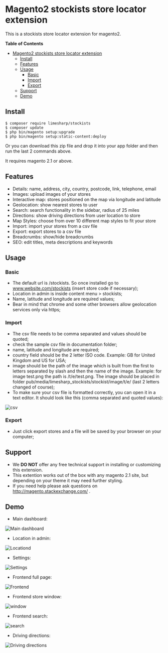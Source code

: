 # Magento2 stockists store locator extension

This is a stockists store locator extension for magento2.

**Table of Contents** 
- [Magento2 stockists store locator extension](#)
	- [Install](#install)
	- [Features](#features)
	- [Usage](#usage)
		- [Basic](#basic)
		- [Import](#import)
		- [Export](#export)
	- [Support](#support)
	- [Demo](#demo)

## Install

```
$ composer require limesharp/stockists
$ composer update
$ php bin/magento setup:upgrade 
$ php bin/magento setup:static-content:deploy
```

Or you can download this zip file and drop it into your app folder and then run the last 2 commands above.

It requires magento 2.1 or above.

## Features

* Details: name, address, city, country, postcode, link, telephone, email
* Images: upload images of your stores
* Interactive map: stores positioned on the map via longitude and latitude
* Geolocation: show nearest stores to user
* Search: search functionality in the sidebar, radius of 25 miles
* Directions: show driving directions from user location to store
* Map Styles: choose from over 10 different map styles to fit your store
* Import: import your stores from a csv file
* Export: export stores to a csv file
* Breadcrumbs: show/hide breadcrumbs
* SEO: edit titles, meta descriptions and keywords

## Usage

### Basic

* The default url is /stockists. So once installed go to www.website.com/stockists (insert store code if necessary);
* Location in admin is inside content menu > stockists;
* Name, latitude and longitude are required values;
* Bear in mind that chrome and some other browsers allow geolocation services only via https;

### Import

* The csv file needs to be comma separated and values should be quoted;
* check the sample csv file in documentation folder;
* name, latitude and longitude are required;
* country field should be the 2 letter ISO code. Example: GB for United Kingdom and US for USA;
* image should be the path of the image which is built from the first to letters separated by slash and then the name of the image. Example: for image test.png the path is /t/e/test.png. The image should be placed in folder pub/media/limesharp_stockists/stockist/image/t/e/ (last 2 letters changed of course);
* To make sure your csv file is formatted correctly, you can open it in a text editor. It should look like this (comma separated and quoted values):

![csv](documentation/images/csv.jpg?raw=true "CSV")

### Export

* Just click export stores and a file will be saved by your browser on your computer;

## Support
* We **DO NOT** offer any free technical support in installing or customizing this extension.
* This extention works out of the box with any magento 2.1 site, but depending on your theme it may need further styling.
* If you need help please ask questions on http://magento.stackexchange.com/ .

## Demo

* Main dashboard:

![Main dashboard](documentation/images/main.jpg?raw=true "Main dashboard")
* Location in admin:

![Locationd](documentation/images/location.jpg?raw=true "Location")
* Settings:

![Settings](documentation/images/settings.jpg?raw=true "Settings")

* Frontend full page:

![Frontend](documentation/images/front.jpg?raw=true "Frontend")

* Frontend store window:

![window](documentation/images/window.jpg?raw=true "Window")

* Frontend search:

![search](documentation/images/search.jpg?raw=true "search")

* Driving directions:

![Driving directions](documentation/images/directions.jpg?raw=true "Driving directions")

